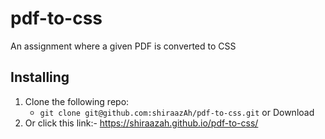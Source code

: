 # pdf-to-css
An assignment where a given PDF is converted to CSS

## Installing

1. Clone the following repo:
    * `git clone git@github.com:shiraazAh/pdf-to-css.git` or Download
2. Or click this link:- https://shiraazah.github.io/pdf-to-css/

